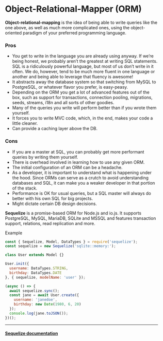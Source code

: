 # Object-Relational-Mapper (ORM)
__Object-relational-mapping__ is the idea of being able to write queries like the one above, as well as much more complicated ones, using the object-oriented paradigm of your preferred programming language.

### Pros
* You get to write in the language you are already using anyway. If we’re being honest, we probably aren’t the greatest at writing SQL statements. SQL is a ridiculously powerful language, but most of us don’t write in it often. We do, however, tend to be much more fluent in one language or another and being able to leverage that fluency is awesome!
* It abstracts away the database system so that switching from MySQL to PostgreSQL, or whatever flavor you prefer, is easy-peasy.
* Depending on the ORM you get a lot of advanced features out of the box, such as support for transactions, connection pooling, migrations, seeds, streams, i18n and all sorts of other goodies.
* Many of the queries you write will perform better than if you wrote them yourself.
* It forces you to write MVC code, which, in the end, makes your code a little cleaner.
* Can provide a caching layer above the DB.

### Cons
* If you are a master at SQL, you can probably get more performant queries by writing them yourself.
* There is overhead involved in learning how to use any given ORM.
* The initial configuration of an ORM can be a headache.
* As a developer, it is important to understand what is happening under the hood. Since ORMs can serve as a crutch to avoid understanding databases and SQL, it can make you a weaker developer in that portion of the stack.
* Performance is OK for usual queries, but a SQL master will always do better with his own SQL for big projects.
* Might dictate certain DB design decisions.

__Sequelize__ is a promise-based ORM for Node.js and io.js. It supports PostgreSQL, MySQL, MariaDB, SQLite and MSSQL and features transaction support, relations, read replication and more.

Example
```javascript
const { Sequelize, Model, DataTypes } = require('sequelize');
const sequelize = new Sequelize('sqlite::memory:');

class User extends Model {}

User.init({
  username: DataTypes.STRING,
  birthday: DataTypes.DATE
}, { sequelize, modelName: 'user' });

(async () => {
  await sequelize.sync();
  const jane = await User.create({
    username: 'janedoe',
    birthday: new Date(1980, 6, 20)
  });
  console.log(jane.toJSON());
})();
```

---

#### [Sequelize documentation](https://sequelize.org/)
